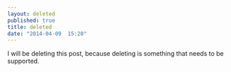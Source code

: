 ```yaml
---
layout: deleted
published: true
title: deleted
date: "2014-04-09  15:20"
---
```


I will be deleting this post, because deleting is something that needs to be supported.